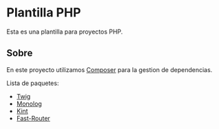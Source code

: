 # Plantilla PHP
Esta es una plantilla para proyectos PHP.

## Sobre
En este proyecto utilizamos [Composer](https://getcomposer.org/) para la gestion de dependencias.

Lista de paquetes:
- [Twig](https://twig.symfony.com/)
- [Monolog](https://github.com/Seldaek/monolog)
- [Kint](https://github.com/kint-php/kint)
- [Fast-Router](https://github.com/nikic/FastRoute)